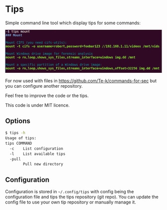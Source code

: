 # Tips

Simple command line tool which display tips for some commands:

![screenshot](tips.png)

For now used with files in https://github.com/Te-k/commands-for-sec but you can configure another repository.

Feel free to improve the code or the tips.

This code is under MIT licence.

## Options

```bash
$ tips -h
Usage of tips:
tips COMMAND
  -c	List configuration
  -l	List available tips
  -pull
    	Pull new directory
```

## Configuration

Configuration is stored in `~/.config/tips` with config being the configuration file and tips the tips repository (git repo). You can update the config file to use your own tip repository or manually manage it.
